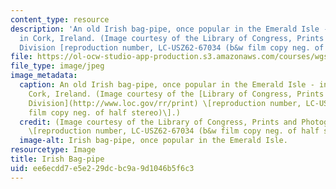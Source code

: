 ```yaml
---
content_type: resource
description: 'An old Irish bag-pipe, once popular in the Emerald Isle - in a home
  in Cork, Ireland. (Image courtesy of the Library of Congress, Prints and Photographs
  Division [reproduction number, LC-USZ62-67034 (b&w film copy neg. of half stereo)].) '
file: https://ol-ocw-studio-app-production.s3.amazonaws.com/courses/wgs-645-issues-of-representation-women-representation-and-music-in-selected-folk-traditions-of-the-british-isles-and-north-america-fall-2005/ee6ecdd7e5e229dcbc9a9d1046b5f6c3_wgs-645f05.jpg
file_type: image/jpeg
image_metadata:
  caption: An old Irish bag-pipe, once popular in the Emerald Isle - in a home in
    Cork, Ireland. (Image courtesy of the [Library of Congress, Prints and Photographs
    Division](http://www.loc.gov/rr/print) \[reproduction number, LC-USZ62-67034 (b&w
    film copy neg. of half stereo)\].)
  credit: (Image courtesy of the Library of Congress, Prints and Photographs Division
    \[reproduction number, LC-USZ62-67034 (b&w film copy neg. of half stereo)\].)
  image-alt: Irish bag-pipe, once popular in the Emerald Isle.
resourcetype: Image
title: Irish Bag-pipe
uid: ee6ecdd7-e5e2-29dc-bc9a-9d1046b5f6c3
---
```

